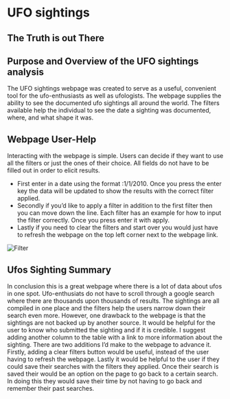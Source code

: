 # UFO sightings 
## The Truth is out There

## Purpose and Overview of the UFO sightings analysis
   The UFO sightings webpage was created to serve as a useful, convenient tool for the ufo-enthusiasts as well as ufologists. The webpage supplies the ability to see the documented ufo sightings all around the world. The filters available help the individual to see the date a sighting was documented, where, and what shape it was.
## Webpage User-Help
Interacting with the webpage is simple. Users can decide if they want to use all the filters or just the ones of their choice. All fields do not have to be filled out in order to elicit results.    
- First enter in a date using the format :1/1/2010. Once you press the enter key the data will be updated to show the results with the correct filter applied.
- Secondly if you’d like to apply a filter in addition to the first filter then you can move down the line. Each filter has an example for how to input the filter correctly. Once you press enter it with apply.
- Lastly if you need to clear the filters and start over you would just have to refresh the webpage on the top left corner next to the webpage link.

![Filter](https://user-images.githubusercontent.com/106783452/187577384-46f5d856-78cd-4adb-aed2-aa026c665bb1.png)




## Ufos Sighting Summary
  In conclusion this is a great webpage where there is a lot of data about ufos in one spot. Ufo-enthusiats do not have to scroll through a google search where there are thousands upon thousands of results. The sightings are all compiled in one place and the filters help the users narrow down their search even more. However, one drawback to the webpage is that the sightings are not backed up by another source. It would be helpful for the user to know who submitted the sighting and if it is credible. I suggest adding another column to the table with a link to more information about the sighting. 
There are two additions I’d make to the webpage to advance it.
Firstly, adding a clear filters button would be useful, instead of the user having to refresh the webpage. 
Lastly it would be helpful to the user if they could save their searches with the filters they applied. Once their search is saved their would be an option on the page to go back to a certain search. In doing this they would save their time by not having to go back and remember their past searches.
